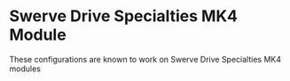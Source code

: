# Swerve Drive Specialties MK4 Module
These configurations are known to work on Swerve Drive Specialties MK4 modules
